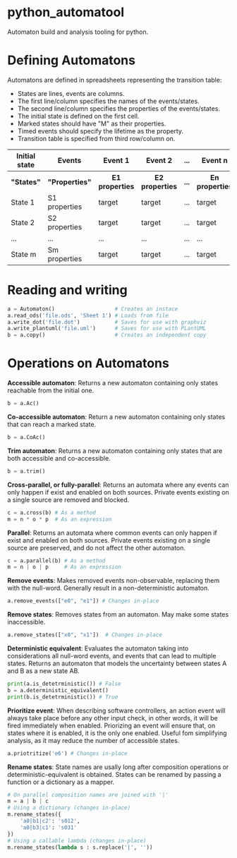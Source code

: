 # python_automatool
Automaton build and analysis tooling for python.

# Defining Automatons

Automatons are defined in spreadsheets representing the transition table:
- States are lines, events are columns.
- The first line/column specifies the names of the events/states.
- The second line/column specifies the properties of the events/states.
- The initial state is defined on the first cell.
- Marked states should have "M" as their properties.
- Timed events should specify the lifetime as the property.
- Transition table is specified from third row/column on.

<table>
<tr><th>Initial state</th><th>Events</th><th>Event 1</th><th>Event 2</th><th>...</th><th>Event n</th></tr>
<tr><th>"States"</th><th>"Properties"</th><th>E1 properties</th><th>E2 properties</th><th>...</th><th>En properties</th></tr>
<tr><td>State 1</td><td>S1 properties</td><td>target</td><td>target</td><td>...</td><td>target</td></tr>
<tr><td>State 2</td><td>S2 properties</td><td>target</td><td>target</td><td>...</td><td>target</td></tr>
<tr><td>...</td><td>...</td><td>...</td><td>...</td><td>...</td><td>...</td></tr>
<tr><td>State m</td><td>Sm properties</td><td>target</td><td>target</td><td>...</td><td>target</td></tr>
</table>

# Reading and writing

```python
a = Automaton()                   # Creates an instace
a.read_ods('file.ods', 'Sheet 1') # Loads from file
a.write_dot('file.dot')           # Saves for use with graphviz
a.write_plantuml('file.uml')      # Saves for use with PLantUML
b = a.copy()                      # Creates an independent copy
```

# Operations on Automatons

**Accessible automaton**: Returns a new automaton containing only states reachable from the initial one.

```python
b = a.Ac()
```

**Co-accessible automaton**: Return a new automaton containing only states that can reach a marked state.

```python
b = a.CoAc()
```

**Trim automaton**: Returns a new automaton containing only states that are both accessible and co-accessible.

```python
b = a.trim()
```

**Cross-parallel, or fully-parallel**: Returns an automata where any events can only happen if exist and enabled on both sources. Private events existing on a single source are removed and blocked.

```python
c = a.cross(b) # As a method
m = n * o * p  # As an expression
```

**Parallel**: Returns an automata where common events can only happen if exist and enabled on both sources. Private events existing on a single source are preserved, and do not affect the other automaton.

```python
c = a.parallel(b) # As a method
m = n | o | p     # As an expression
```

**Remove events**: Makes removed events non-observable, replacing them with the null-word. Generally result in a non-deterministic automaton.

```python
a.remove_events(["e0", "e1"]) # Changes in-place
```

**Remove states**: Removes states from an automaton. May make some states inaccessible.

```python
a.remove_states(["x0", "x1"])  # Changes in-place
```

**Deterministic equivalent**: Evaluates the automaton taking into considerations all null-word events, and events that can lead to multiple states. Returns an automaton that models the uncertainty between states A and B as a new state AB.

```python
print(a.is_detetrministic()) # False
b = a.deterministic_equivalent()
print(b.is_detetrministic()) # True
```

**Prioritize event**: When describing software controllers, an action event will always take place before any other input check, in other words, it will be fired immediately when enabled. Priorizing an event will ensure that, on states where it is enabled, it is the only one enabled. Useful fom simplifying analysis, as it may reduce the number of accessible states.

```python
a.priotritize('e6') # Changes in-place
```

**Rename states**: State names are usally long after composition operations or deterministic-equivalent is obtained. States can be renamed by passing a function or a dictionary as a mapper.

```python
# On parallel composition names are joined with '|'
m = a | b | c
# Using a dictionary (changes in-place)
m.rename_states({
    'a0|b1|c2': 's012',
    'a0|b3|c1': 's031'
})
# Using a callable lambda (changes in-place)
m.rename_states(lambda s : s.replace('|', ''))

```

